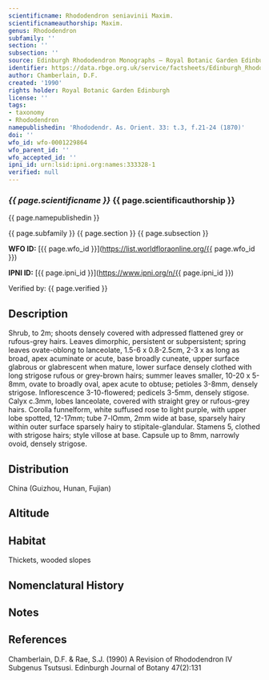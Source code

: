 ```yaml
---
scientificname: Rhododendron seniavinii Maxim.
scientificnameauthorship: Maxim.
genus: Rhododendron
subfamily: ''
section: ''
subsection: ''
source: Edinburgh Rhododendron Monographs – Royal Botanic Garden Edinburgh
identifier: https://data.rbge.org.uk/service/factsheets/Edinburgh_Rhododendron_Monographs.xhtml
author: Chamberlain, D.F.
created: '1990'
rights holder: Royal Botanic Garden Edinburgh
license: ''
tags:
- taxonomy
- Rhododendron
namepublishedin: 'Rhododendr. As. Orient. 33: t.3, f.21-24 (1870)'
doi: ''
wfo_id: wfo-0001229864
wfo_parent_id: ''
wfo_accepted_id: ''
ipni_id: urn:lsid:ipni.org:names:333328-1
verified: null
---
```

### _{{ page.scientificname }}_ {{ page.scientificauthorship }}
 {{ page.namepublishedin }}

{{ page.subfamily }} {{ page.section }} {{ page.subsection }}

**WFO ID:** [{{ page.wfo_id }}](https://list.worldfloraonline.org/{{ page.wfo_id }})

**IPNI ID:** [{{ page.ipni_id }}](https://www.ipni.org/n/{{ page.ipni_id }})

Verified by: {{ page.verified }}



## Description
Shrub, to 2m; shoots densely covered with adpressed flattened grey or rufous-grey hairs. Leaves dimorphic, persistent or subpersistent; spring leaves ovate-oblong to lanceolate, 1.5-6 x 0.8-2.5cm, 2-3 x as long as broad, apex acuminate or acute, base broadly cuneate, upper surface glabrous or glabrescent when mature, lower surface densely clothed with long strigose rufous or grey-brown hairs; summer leaves smaller, 10-20 x 5-8mm, ovate to broadly oval, apex acute to obtuse; petioles 3-8mm, densely strigose. Inflorescence 3-10-flowered; pedicels 3-5mm, densely stigose. Calyx c.3mm, lobes lanceolate, covered with straight grey or rufous-grey hairs. Corolla funnelform, white suffused rose to light purple, with upper lobe spotted, 12-17mm; tube 7-lOmm, 2mm wide at base, sparsely hairy within outer surface sparsely hairy to stipitale-glandular. Stamens 5, clothed with strigose hairs; style villose at base. Capsule up to 8mm, narrowly ovoid, densely strigose.

## Distribution
China (Guizhou, Hunan, Fujian)

## Altitude


## Habitat
Thickets, wooded slopes

## Nomenclatural History

                       
## Notes


## References

Chamberlain, D.F. & Rae, S.J. (1990) A Revision of Rhododendron IV Subgenus Tsutsusi. Edinburgh Journal of Botany 47(2):131
